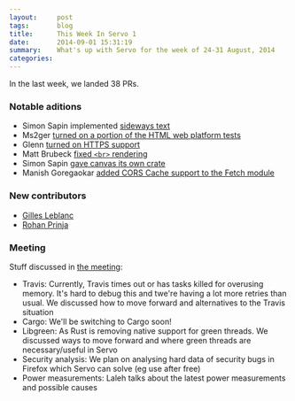 ```yaml
---
layout:     post
tags:       blog
title:      This Week In Servo 1
date:       2014-09-01 15:31:19
summary:    What's up with Servo for the week of 24-31 August, 2014
categories: 
---
```


In the last week, we landed 38 PRs.

### Notable aditions

 - Simon Sapin implemented [sideways text](https://github.com/servo/servo/pull/3181)
 - Ms2ger [turned on a portion of the HTML web platform tests](https://github.com/servo/servo/pull/3100)
 - Glenn [turned on HTTPS support](https://github.com/servo/servo/pull/3148)
 - Matt Brubeck [fixed `<br>` rendering](https://github.com/servo/servo/pull/3163)
 - Simon Sapin [gave canvas its own crate](https://github.com/servo/servo/pull/3178)
 - Manish Goregaokar [added CORS Cache support to the Fetch module](https://github.com/servo/servo/pull/3141)

### New contributors

 - [Gilles Leblanc](https://github.com/gilles-leblanc)
 - [Rohan Prinja](https://github.com/wenderen)

### Meeting

Stuff discussed in [the meeting](https://github.com/servo/servo/wiki/Meeting-2014-08-25):

 - Travis: Currently, Travis times out or has tasks killed for overusing memory. It's hard to debug this and twe're having a lot more retries than usual. We discussed how to move forward and alternatives to the Travis situation
 - Cargo: We'll be switching to Cargo soon!
 - Libgreen: As Rust is removing native support for green threads. We discussed ways to move forward and where green threads are necessary/useful in Servo
 - Security analysis: We plan on analysing hard data of security bugs in Firefox which Servo can solve (eg use after free)
 - Power measurements: Laleh talks about the latest power measurements and possible causes
